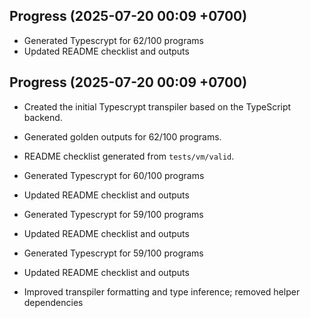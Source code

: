 ## Progress (2025-07-20 00:09 +0700)
- Generated Typescrypt for 62/100 programs
- Updated README checklist and outputs

## Progress (2025-07-20 00:09 +0700)
- Created the initial Typescrypt transpiler based on the TypeScript backend.
- Generated golden outputs for 62/100 programs.
- README checklist generated from `tests/vm/valid`.

- Generated Typescrypt for 60/100 programs
- Updated README checklist and outputs

- Generated Typescrypt for 59/100 programs
- Updated README checklist and outputs

- Generated Typescrypt for 59/100 programs
- Updated README checklist and outputs
- Improved transpiler formatting and type inference; removed helper dependencies

